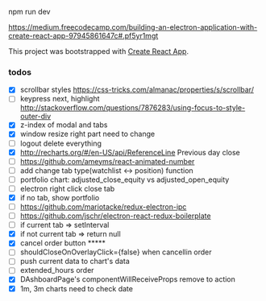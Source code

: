 npm run dev


https://medium.freecodecamp.com/building-an-electron-application-with-create-react-app-97945861647c#.pf5yr1mgt



This project was bootstrapped with [Create React App](https://github.com/facebookincubator/create-react-app).

### todos
- [x] scrollbar styles https://css-tricks.com/almanac/properties/s/scrollbar/
- [ ] keypress next, highlight http://stackoverflow.com/questions/7876283/using-focus-to-style-outer-div
- [x] z-index of modal and tabs
- [x] window resize right part need to change
- [ ] logout delete everything
- [x] http://recharts.org/#/en-US/api/ReferenceLine Previous day close
- [ ] https://github.com/ameyms/react-animated-number
- [ ] add change tab type(watchlist <-> position) function
- [ ] portfolio chart: adjusted_close_equity vs adjusted_open_equity
- [ ] electron right click close tab
- [x] if no tab, show portfolio
- [ ] https://github.com/mariotacke/redux-electron-ipc
- [ ] https://github.com/jschr/electron-react-redux-boilerplate
- [ ] if current tab => setInterval
- [x] if not current tab => return null
- [x] cancel order button *****
- [ ] shouldCloseOnOverlayClick={false} when cancellin order
- [ ] push current data to chart's data
- [ ] extended_hours order
- [x] DAshboardPage's componentWillReceiveProps remove to action
- [x] 1m, 3m charts need to check date 
